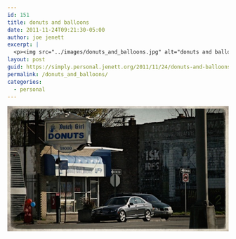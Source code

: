 ```yaml
---
id: 151
title: donuts and balloons
date: 2011-11-24T09:21:30-05:00
author: joe jenett
excerpt: |
  <p><img src="../images/donuts_and_balloons.jpg" alt="donuts and balloons" style="border:none;" /></p>
layout: post
guid: https://simply.personal.jenett.org/2011/11/24/donuts-and-balloons/
permalink: /donuts_and_balloons/
categories:
  - personal
---
```

<img src="../images/donuts_and_balloons.jpg" alt="donuts and balloons" style="border:none;" />